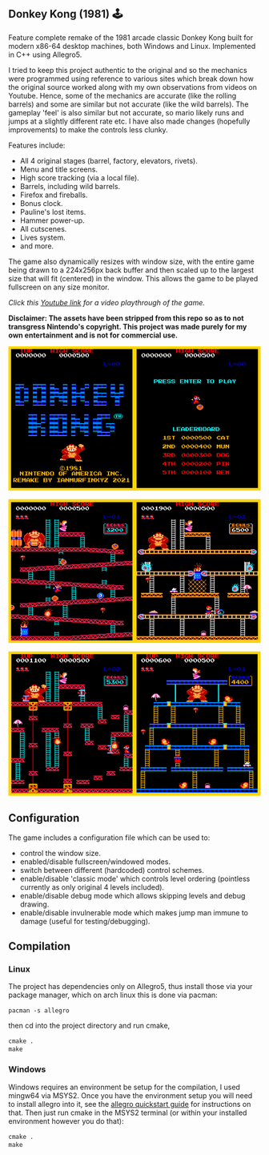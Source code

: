 ## Donkey Kong (1981) :joystick:

Feature complete remake of the 1981 arcade classic Donkey Kong built for modern x86-64 desktop machines, both
Windows and Linux. Implemented in C++ using Allegro5. 

I tried to keep this project authentic to the original and so the mechanics were programmed using reference to 
various sites which break down how the original source worked along with my own observations from videos on 
Youtube. Hence, some of the mechanics are accurate (like the rolling barrels) and some are similar but not
accurate (like the wild barrels). The gameplay 'feel' is also similar but not accurate, so mario likely runs
and jumps at a slightly different rate etc. I have also made changes (hopefully improvements) to make the
controls less clunky.

Features include:

- All 4 original stages (barrel, factory, elevators, rivets).
- Menu and title screens.
- High score tracking (via a local file).
- Barrels, including wild barrels.
- Firefox and fireballs.
- Bonus clock.
- Pauline's lost items.
- Hammer power-up.
- All cutscenes. 
- Lives system.
- and more.

The game also dynamically resizes with window size, with the entire game being drawn to a 224x256px back buffer
and then scaled up to the largest size that will fit (centered) in the window. This allows the game to be played
fullscreen on any size monitor.

*Click this [Youtube link](https://github.com/ianmurfinxyz) for a video playthrough of the game.*

**Disclaimer: The assets have been stripped from this repo so as to not transgress Nintendo's 
copyright. This project was made purely for my own entertainment and is not for 
commercial use.**

<p align="center">
  <img src="doc/menus.jpg" alt="menus screenshot"/>
</p>
<p align="center">
  <img src="doc/barrels_factory.jpg" alt="barrels & factory stage screenshot"/>
</p>
<p align="center">
  <img src="doc/elevators_rivets.jpg" alt="elevators & rivets stage screenshot"/>
</p>

## Configuration

The game includes a configuration file which can be used to:

- control the window size.
- enabled/disable fullscreen/windowed modes.
- switch between different (hardcoded) control schemes.
- enable/disable 'classic mode' which controls level ordering (pointless currently as only original 4 levels included).
- enable/disable debug mode which allows skipping levels and debug drawing.
- enable/disable invulnerable mode which makes jump man immune to damage (useful for testing/debugging).

## Compilation

### Linux

The project has dependencies only on Allegro5, thus install those via your package manager, which
on arch linux this is done via pacman:

```shell
pacman -s allegro
```

then cd into the project directory and run cmake,

```shell
cmake .
make
```

### Windows

Windows requires an environment be setup for the compilation, I used mingw64 via MSYS2. Once you have the
environment setup you will need to install allegro into it, see the [allegro quickstart guide](https://github.com/liballeg/allegro_wiki/wiki/Quickstart)
for instructions on that. Then just run cmake in the MSYS2 terminal (or within your installed environment however you
do that):

```shell
cmake .
make
```
